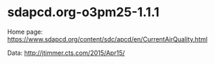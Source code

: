 # sdapcd.org-o3pm25-1.1.1

Home page:  https://www.sdapcd.org/content/sdc/apcd/en/CurrentAirQuality.html

Data: http://jtimmer.cts.com/2015/Apr15/
